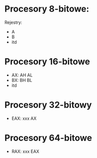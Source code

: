 # Procesory 8-bitowe:
Rejestry:
- A
- B
- itd

# Procesory 16-bitowe
- AX: AH AL
- BX: BH BL
- itd

# Procesory 32-bitowy
- EAX: xxx AX

# Procesory 64-bitowe
- RAX: xxx EAX

